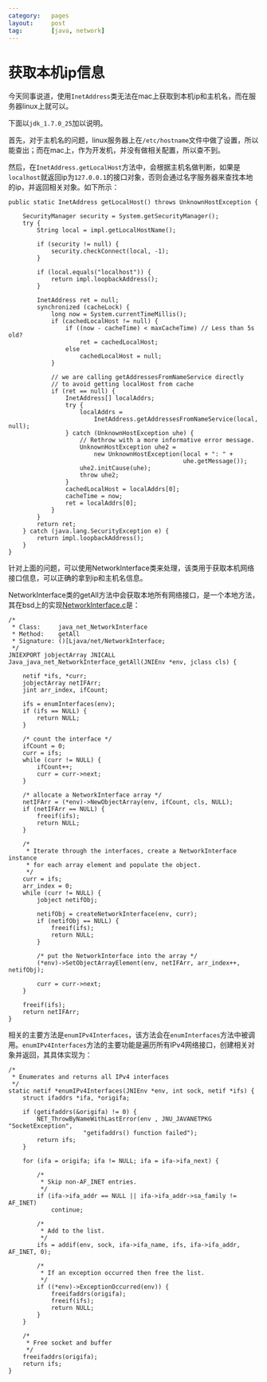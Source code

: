 ```yaml
---
category:   pages
layout:     post
tag:        [java, network]
---
```



获取本机ip信息
==================


今天同事说道，使用`InetAddress`类无法在mac上获取到本机ip和主机名，而在服务器linux上就可以。

下面以`jdk_1.7.0_25`加以说明。

首先，对于主机名的问题，linux服务器上在`/etc/hostname`文件中做了设置，所以能查出；而在mac上，作为开发机，并没有做相关配置，所以查不到。

然后，在`InetAddress.getLocalHost`方法中，会根据主机名做判断，如果是`localhost`就返回ip为`127.0.0.1`的接口对象，否则会通过名字服务器来查找本地的ip，并返回相关对象。如下所示：

    public static InetAddress getLocalHost() throws UnknownHostException {

        SecurityManager security = System.getSecurityManager();
        try {
            String local = impl.getLocalHostName();

            if (security != null) {
                security.checkConnect(local, -1);
            }

            if (local.equals("localhost")) {
                return impl.loopbackAddress();
            }

            InetAddress ret = null;
            synchronized (cacheLock) {
                long now = System.currentTimeMillis();
                if (cachedLocalHost != null) {
                    if ((now - cacheTime) < maxCacheTime) // Less than 5s old?
                        ret = cachedLocalHost;
                    else
                        cachedLocalHost = null;
                }

                // we are calling getAddressesFromNameService directly
                // to avoid getting localHost from cache
                if (ret == null) {
                    InetAddress[] localAddrs;
                    try {
                        localAddrs =
                            InetAddress.getAddressesFromNameService(local, null);
                    } catch (UnknownHostException uhe) {
                        // Rethrow with a more informative error message.
                        UnknownHostException uhe2 =
                            new UnknownHostException(local + ": " +
                                                     uhe.getMessage());
                        uhe2.initCause(uhe);
                        throw uhe2;
                    }
                    cachedLocalHost = localAddrs[0];
                    cacheTime = now;
                    ret = localAddrs[0];
                }
            }
            return ret;
        } catch (java.lang.SecurityException e) {
            return impl.loopbackAddress();
        }
    }

针对上面的问题，可以使用NetworkInterface类来处理，该类用于获取本机网络接口信息，可以正确的拿到ip和主机名信息。

NetworkInterface类的getAll方法中会获取本地所有网络接口，是一个本地方法，其在bsd上的实现[NetworkInterface.c][1]是：

	/*
     * Class:     java_net_NetworkInterface
     * Method:    getAll
     * Signature: ()[Ljava/net/NetworkInterface;
     */
    JNIEXPORT jobjectArray JNICALL Java_java_net_NetworkInterface_getAll(JNIEnv *env, jclass cls) {
    
        netif *ifs, *curr;
        jobjectArray netIFArr;
        jint arr_index, ifCount;
    
        ifs = enumInterfaces(env);
        if (ifs == NULL) {
            return NULL;
        }
    
        /* count the interface */
        ifCount = 0;
        curr = ifs;
        while (curr != NULL) {
            ifCount++;
            curr = curr->next;
        }
    
        /* allocate a NetworkInterface array */
        netIFArr = (*env)->NewObjectArray(env, ifCount, cls, NULL);
        if (netIFArr == NULL) {
            freeif(ifs);
            return NULL;
        }
    
        /*
         * Iterate through the interfaces, create a NetworkInterface instance
         * for each array element and populate the object.
         */
        curr = ifs;
        arr_index = 0;
        while (curr != NULL) {
            jobject netifObj;
    
            netifObj = createNetworkInterface(env, curr);
            if (netifObj == NULL) {
                freeif(ifs);
                return NULL;
            }
    
            /* put the NetworkInterface into the array */
            (*env)->SetObjectArrayElement(env, netIFArr, arr_index++, netifObj);
    
            curr = curr->next;
        }
    
        freeif(ifs);
        return netIFArr;
    }

相关的主要方法是`enumIPv4Interfaces`，该方法会在`enumInterfaces`方法中被调用。`enumIPv4Interfaces`方法的主要功能是遍历所有IPv4网络接口，创建相关对象并返回，其具体实现为：
    
    /*
     * Enumerates and returns all IPv4 interfaces
     */
    static netif *enumIPv4Interfaces(JNIEnv *env, int sock, netif *ifs) {
        struct ifaddrs *ifa, *origifa;
    
        if (getifaddrs(&origifa) != 0) {
            NET_ThrowByNameWithLastError(env , JNU_JAVANETPKG "SocketException",
                         "getifaddrs() function failed");
            return ifs;
        }
    
        for (ifa = origifa; ifa != NULL; ifa = ifa->ifa_next) {
    
            /*
             * Skip non-AF_INET entries.
             */
            if (ifa->ifa_addr == NULL || ifa->ifa_addr->sa_family != AF_INET)
                continue;
    
            /*
             * Add to the list.
             */
            ifs = addif(env, sock, ifa->ifa_name, ifs, ifa->ifa_addr, AF_INET, 0);
    
            /*
             * If an exception occurred then free the list.
             */
            if ((*env)->ExceptionOccurred(env)) {
                freeifaddrs(origifa);
                freeif(ifs);
                return NULL;
            }
        }
    
        /*
         * Free socket and buffer
         */
        freeifaddrs(origifa);
        return ifs;
    }




[1]:    http://hg.openjdk.java.net/jdk7u/jdk7u/jdk/file/861e489158ef/src/solaris/native/java/net/NetworkInterface.c
